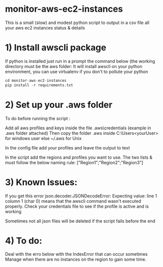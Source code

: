 # monitor-aws-ec2-instances
This is a small (slow) and modest python script to output in a csv file all your aws ec2 instances status & details

# 1) Install awscli package

If python is installed just run in a prompt the command below (the working directory must be the aws folder:
It will install awscli on your python environment, you can use virtualenv if you don't to pollute your python

```python
cd monitor-aws-ec2-instances
pip install -r requirements.txt
```

# 2) Set up your .aws folder

To do before running the script : 

Add all aws profiles and keys inside the file .aws\credentials (example in .aws folder attached)
Then copy the folder .aws inside C:\Users\<yourUser> for windows user else ~/.aws for Unix

In the config file add your profiles and leave the output to text

In the script add the regions and profiles you want to use.
The two lists <regions> & <profiles> must follow the below naming rule:
["Region1";"Region2";"Region3"]

# 3) Known Issues:

If you get this error json.decoder.JSONDecodeError: Expecting value: line 1 column 1 (char 0)
means that the awscli command wasn't executed properly. Check your credentials file to see if the profile is active and is working

Sometimes not all json files will be deleted if the script fails before the end

# 4) To do:

Deal with the erro below with the IndexError that can occur sometimes
Manage when there are no instances on the region to gain some time.

